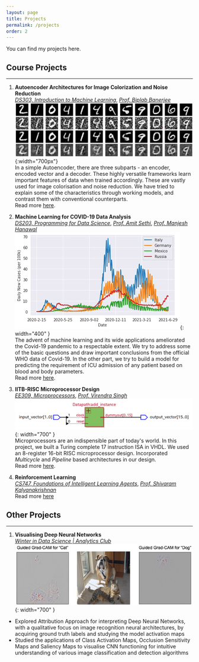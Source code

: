 ```yaml
---
layout: page
title: Projects
permalink: /projects
order: 2
---
```

You can find my projects here. 
<!-- Link to IITB RISC [project](pages/IITB_RISC.md) -->

## **Course Projects**
-----------------------------------------

1. **Autoencoder Architectures for Image Colorization and Noise Reduction**          
   [_DS303, Introduction to Machine Learning_](https://www.minds.iitb.ac.in/index.php/academics/minor-ai-ds?id=22), [_Prof. Biplab Banerjee_](https://biplab-banerjee.github.io/)  
 ![Autoencoder Noise Reduction](images/autoencoders.png){:width="700px"}        
  In a simple Autoencoder, there are three subparts - an encoder, encoded vector and a decoder. These highly versatile frameworks learn important features of data when trained accordingly. These are vastly used for image colorisation and noise reduction. We have tried to explain some of the characteristics through working models, and contrast them with conventional counterparts.   
  Read more [here](pages/autoencoders.md).

2. **Machine Learning for COVID-19 Data Analysis**   
  [_DS203, Programming for Data Science_](https://www.minds.iitb.ac.in/index.php/academics/minor-ai-ds/2-uncategorised/20-ds-203), [_Prof. Amit Sethi_](https://www.ee.iitb.ac.in/~asethi/), [_Prof. Manjesh Hanawal_](https://www.ieor.iitb.ac.in/files/faculty/mhanawal/index.html)        
  ![Relative Cases](/images/ds203_images/ds203_relative.png){: width="400" }       
  The advent of machine learning and its wide applications ameliorated the Covid-19 pandemic to a respectable extent. We try to address some of the basic questions and draw important conclusions from the official WHO data of Covid-19. In the other part, we try to build a model for predicting the requirement of ICU admission of any patient based on blood and body parameters.   
  Read more [here](pages/covid19analysis.md).
 

3. **IITB-RISC Microprocessor Design**      
  [_EE309, Microprocessors_](https://www.ee.iitb.ac.in/web/academics/courses/EE309), [_Prof. Virendra Singh_](https://www.ee.iitb.ac.in/~viren/)    
  ![RISC MultiState High Level](/images/risc_microprocessor/risc_high_level_design.png){: width="700" }   
 Microprocessors are an indispensible part of today's world. In this project, we built a Turing complete 17 instruction ISA in VHDL. We used an 8-register 16-bit RISC microprocessor design. Incorporated _Multicycle_ and _Pipeline_ based architectures in our design.  
 Read more [here](pages/IITB_RISC.md).

4. **Reinforcement Learning**  
  [_CS747, Foundations of Intelligent Learning Agents_](https://www.cse.iitb.ac.in/~shivaram/teaching/cs747-a2022/index.html), [_Prof. Shivaram Kalyanakrishnan_](https://www.cse.iitb.ac.in/~shivaram/)  
  Read more [here](pages/reinforcement-learning.md)

## **Other Projects**
-----------------------------------------  
1. **Visualising Deep Neural Networks**    
  [_Winter in Data Science | Analytics Club_](https://gymkhana.iitb.ac.in/~ugacademics/winter-analytics/)    
  ![Relative Cases](/images/wids_project_images/grad_cam_dog_cat.png){: width="700" }     
 * Explored Attribution Approach for interpreting Deep Neural Networks, with a qualitative focus on image recognition neural architectures, by acquiring ground truth labels and studying the model activation maps
 * Studied the applications of Class Activation Maps, Occlusion Sensitivity Maps and Saliency Maps to visualise CNN functioning for intuitive understanding of various image classification and detection algorithms

